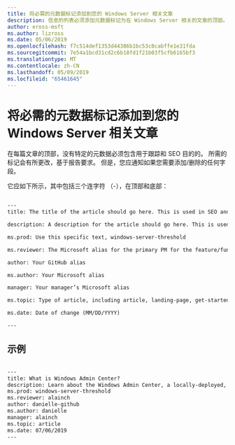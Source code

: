 ```yaml
---
title: 将必需的元数据标记添加到您的 Windows Server 相关文章
description: 信息的列表必须添加元数据标记为在 Windows Server 相关的文章的顶部。 所需的标记会有所更改，根据你报告和团队的要求。
author: eross-msft
ms.author: lizross
ms.date: 05/06/2019
ms.openlocfilehash: f7c514def1353d44386b1bc53c8cabffe1e31fda
ms.sourcegitcommit: 7e54a1bcd31cd2c6b18fd1f21b03f5cfb6165bf3
ms.translationtype: MT
ms.contentlocale: zh-CN
ms.lasthandoff: 05/09/2019
ms.locfileid: "65461645"
---
```

# <a name="add-the-required-metadata-tags-to-your-windows-server-related-article"></a>将必需的元数据标记添加到您的 Windows Server 相关文章

在每篇文章的顶部，没有特定的元数据必须包含用于跟踪和 SEO 目的的。 所需的标记会有所更改，基于报告要求。 但是，您应通知如果您需要添加/删除的任何字段。

它应如下所示，其中包括三个连字符 （-），在顶部和底部：

```markdown

---
title: The title of the article should go here. This is used in SEO and search results.

description: A description for the article should go here. This is used in search results, to provide users with information about whether the article has the information they’re looking for.

ms.prod: Use this specific text, windows-server-threshold

ms.reviewer: The Microsoft alias for the primary PM for the feature/functionality

author: Your GitHub alias

ms.author: Your Microsoft alias

manager: Your manager’s Microsoft alias

ms.topic: Type of article, including article, landing-page, get-started-article, or reference

ms.date: Date of change (MM/DD/YYYY)

---

```

## <a name="example"></a>示例

```markdown

---
title: What is Windows Admin Center?
description: Learn about the Windows Admin Center, a locally-deployed, browser-based management tool set that lets you manage your Windows Servers with no Azure or cloud dependency.
ms.prod: windows-server-threshold
ms.reviewer: alainch
author: danielle-github
ms.author: danielle
manager: alainch
ms.topic: article
ms.date: 07/06/2019
---

```